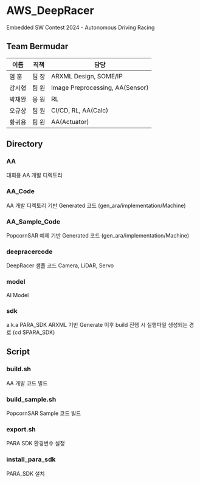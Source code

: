 # AWS_DeepRacer
Embedded SW Contest 2024 - Autonomous Driving Racing

## Team Bermudar

|이름|직책|담당|
|---|---|----------------------|
|염  훈|팀  장|ARXML Design, SOME/IP|
|강시형|팀  원|Image Preprocessing, AA(Sensor)|
|박재완|응  원|RL|
|오규상|팀  원|CI/CD, RL, AA(Calc)|
|황귀용|팀  원|AA(Actuator)|

## Directory
### AA
대회용 AA 개발 디렉토리

### AA_Code
AA 개발 디렉토리 기반 Generated 코드 (gen_ara/implementation/Machine)

### AA_Sample_Code
PopcornSAR 예제 기반 Generated 코드 (gen_ara/implementation/Machine)

### deepracercode
DeepRacer 샘플 코드
Camera, LiDAR, Servo

### model
AI Model

### sdk
a.k.a PARA_SDK
ARXML 기반 Generate 이후 build 진행 시 실행파일 생성되는 경로 (cd $PARA_SDK)

## Script
### build.sh
AA 개발 코드 빌드

### build_sample.sh
PopcornSAR Sample 코드 빌드

### export.sh
PARA SDK 환경변수 설정

### install_para_sdk
PARA_SDK 설치
